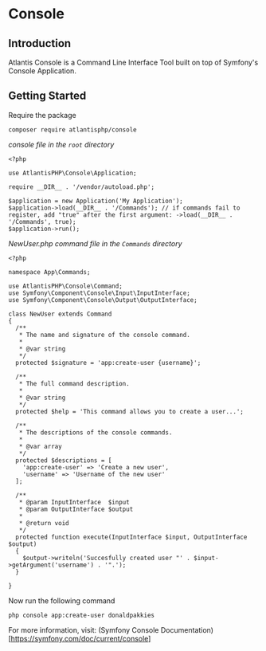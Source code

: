 # Console

## Introduction
Atlantis Console is a Command Line Interface Tool built on top of Symfony's Console Application.

## Getting Started
Require the package
```
composer require atlantisphp/console
```

*console file in the `root` directory*
```
<?php

use AtlantisPHP\Console\Application;

require __DIR__ . '/vendor/autoload.php';

$application = new Application('My Application');
$application->load(__DIR__ . '/Commands'); // if commands fail to register, add "true" after the first argument: ->load(__DIR__ . '/Commands', true);
$application->run();
```

*NewUser.php command file in the `Commands` directory*
```
<?php

namespace App\Commands;

use AtlantisPHP\Console\Command;
use Symfony\Component\Console\Input\InputInterface;
use Symfony\Component\Console\Output\OutputInterface;

class NewUser extends Command
{
  /**
   * The name and signature of the console command.
   *
   * @var string
   */
  protected $signature = 'app:create-user {username}';

  /**
   * The full command description.
   *
   * @var string
   */
  protected $help = 'This command allows you to create a user...';

  /**
   * The descriptions of the console commands.
   *
   * @var array
   */
  protected $descriptions = [
    'app:create-user' => 'Create a new user',
    'username' => 'Username of the new user'
  ];

  /**
   * @param InputInterface  $input
   * @param OutputInterface $output
   *
   * @return void
   */
  protected function execute(InputInterface $input, OutputInterface $output)
  {
    $output->writeln('Succesfully created user "' . $input->getArgument('username') . '".');
  }

}
```

Now run the following command
```
php console app:create-user donaldpakkies
```

For more information, visit: (Symfony Console Documentation)[https://symfony.com/doc/current/console]